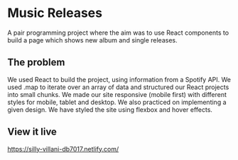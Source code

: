 # Music Releases

A pair programming project where the aim was to use React components to build a page which shows new album and single releases.

## The problem

We used React to build the project, using information from a Spotify API. We used .map to iterate over an array of data and structured our React projects into small chunks. We made our site responsive (mobile first) with different styles for mobile, tablet and desktop. We also practiced on implementing a given design. We have styled the site using flexbox and hover effects. 

## View it live
https://silly-villani-db7017.netlify.com/
